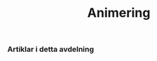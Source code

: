 ﻿---
title: Animering
type: docs
weight: 50
url: /sv/python-net/animation/
---
### **Artiklar i detta avdelning**

